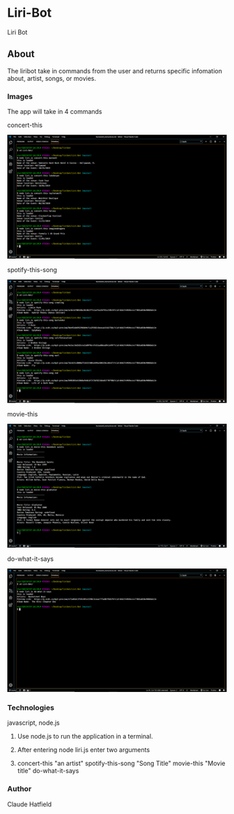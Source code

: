 # Liri-Bot
Liri Bot

## About

The liribot take in commands from the user and returns specific infomation about, artist, songs, or movies.

### Images 

The app will take in 4 commands

concert-this 

![Image](assets/concertThis.PNG?raw=true)


spotify-this-song

![Image](assets/spotifyThisSong.PNG?raw=true)

movie-this

![Image](assets/movieThis.PNG?raw=true)

do-what-it-says

![Image](assets/doWhatItSays.PNG?raw=true)

### Technologies 

javascript, node.js

1. Use node.js to run the application in a terminal.

2. After entering node liri.js enter two arguments 

3. concert-this "an artist"
   spotify-this-song "Song Title"
   movie-this "Movie title"
   do-what-it-says



### Author

Claude Hatfield
